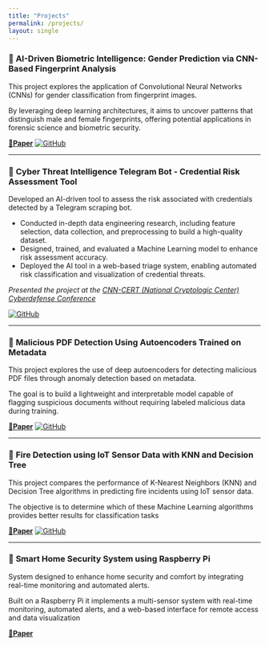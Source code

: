 ```yaml
---
title: "Projects"
permalink: /projects/
layout: single
---
```

### 🔹 **AI-Driven Biometric Intelligence: Gender Prediction via CNN-Based Fingerprint Analysis**
This project explores the application of Convolutional Neural Networks (CNNs) for gender classification from fingerprint images. 

By leveraging deep learning architectures, it aims to uncover patterns that distinguish male and female fingerprints, offering potential applications in forensic science and biometric security.

 **[📄Paper](../assets/files/paper-fingerprints.pdf)** 
[![GitHub](https://img.shields.io/badge/GitHub-Repository-black?logo=github)](https://github.com/mdiaz683/CNNFingerprints)

---

### 🔹 **Cyber Threat Intelligence Telegram Bot - Credential Risk Assessment Tool**
Developed an AI-driven tool to assess the risk associated with credentials detected by a Telegram scraping bot.
- Conducted in-depth data engineering research, including feature selection, data collection, and preprocessing to build a high-quality dataset.
- Designed, trained, and evaluated a Machine Learning model to enhance risk assessment accuracy.
- Deployed the AI tool in a web-based triage system, enabling automated risk classification and visualization of credential threats.

_Presented the project at the [CNN-CERT (National Cryptologic Center) Cyberdefense Conference](/conferences)_

[![GitHub](https://img.shields.io/badge/GitHub-Repository-black?logo=github)](https://github.com/mdiaz683/credential-risk-assessment-tool)

---

### 🔹 **Malicious PDF Detection Using Autoencoders Trained on Metadata**
This project explores the use of deep autoencoders for detecting malicious PDF files through anomaly 
detection based on metadata. 

The goal is to build a lightweight and interpretable model capable of flagging suspicious documents without requiring labeled malicious data during training.

**[📄Paper](../assets/files/DL_paper.pdf)**
 [![GitHub](https://img.shields.io/badge/GitHub-Repository-black?logo=github)](https://github.com/mdiaz683/anomaly-detection-pdfs)

---
### 🔹 **Fire Detection using IoT Sensor Data with KNN and Decision Tree**
This project compares the performance of K-Nearest Neighbors (KNN) and Decision Tree algorithms in predicting fire incidents using IoT sensor data.

The objective is to determine which of these Machine Learning algorithms provides better results for classification tasks 

**[📄Paper](../assets/files/paper-knn-vs-dt.pdf)**
 [![GitHub](https://img.shields.io/badge/GitHub-Repository-black?logo=github)](https://github.com/mdiaz683/KNN-vs-DT)

---

### 🔹 **Smart Home Security System using Raspberry Pi**
System designed to enhance home security and comfort by integrating real-time monitoring and automated alerts.

Built on a Raspberry Pi it implements a multi-sensor system with real-time monitoring, automated alerts, and a web-based interface for remote access and data visualization

**[📄Paper](../assets/files/smart-home.pdf)** 

